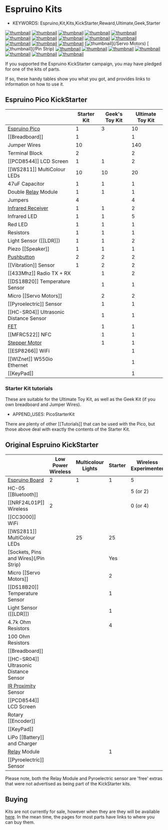 <!--- Copyright (c) 2013 Gordon Williams, Pur3 Ltd. See the file LICENSE for copying permission. -->
Espruino Kits
==============

* KEYWORDS: Espruino,Kit,Kits,KickStarter,Reward,Ultimate,Geek,Starter

[![thumbnail](battery.jpg)](/Battery)
[![thumbnail](bluetooth.jpg)](/Bluetooth)
[![thumbnail](breadboard.jpg)](/Breadboard)
[![thumbnail](CC3000.jpg)](/CC3000)
[![thumbnail](DS18B20.jpg)](/DS18B20)
[![thumbnail](espruino.jpg)](/EspruinoBoard)
[![thumbnail](GL5537.jpg)](/LDR)
[![thumbnail](irprox.jpg)](/InfraredProximity)
[![thumbnail](keypad.jpg)](/KeyPad)
[![thumbnail](lcd.jpg)](/PCD8544)
[![thumbnail](NRF24.jpg)](/NRF24L01P)
[![thumbnail](pyro.jpg)](/Pyroelectric)
[![thumbnail](relay.jpg)](/Relays)
[![thumbnail](servo.jpg)](/Servo Motors)
[![thumbnail](strip.jpg)](/Pin Strip)
[![thumbnail](ultrasonic.jpg)](/HC-SR04)
[![thumbnail](WS2811.jpg)](/WS2811)
[![thumbnail](piezo.jpg)](/Speaker)
[![thumbnail](vibration.jpg)](/Vibration)
[![thumbnail](button.jpg)](/Button)
[![thumbnail](apa106.jpg)](/WS2811)
[![thumbnail](irreceiver.jpg)](/IRReceiver)


If you supported the Espruino KickStarter campaign, you may have pledged for one of the kits of parts.

If so, these handy tables show you what you got, and provides links to information on how to use it.

Espruino Pico KickStarter
----------------------

|                                   | Starter Kit | Geek's Toy Kit | Ultimate Toy Kit |
|-----------------------------------|-------------|----------------|------------------|
| [Espruino Pico](/Pico)            | 1           |  3             |  10              |
| [[Breadboard]]                    | 1           |                |  1               |
| Jumper Wires                      | 10          |                |  140             |
| Terminal Block                    | 2           |                |  2               |
| [[PCD8544]] LCD Screen            | 1           |  1             |  2               |
| [[WS2811]] MultiColour LEDs       | 10          |  10            |  20              |
| 47uF Capacitor                    | 1           |  1             |  1               |
| Double [Relay](Relays) Module     | 1           |  1             |  1               |
| Jumpers                           | 4           |                |  4               |
| [Infrared Receiver](/IRReceiver)  | 1           |  1             |  2               |
| Infrared LED                      | 1           |  1             |  5               |
| Red LED                           | 1           |  1             |  1               |
| Resistors                         | 1           |  1             |  1               |
| Light Sensor ([[LDR]])            | 1           |  1             |  2               |
| Piezo [[Speaker]]                 | 1           |  1             |  1               |
| [Pushbutton](/Button)             | 2           |  2             |  2               |
| [[Vibration]] Sensor              | 1           |  2             |  2               |
| [[433Mhz]] Radio TX + RX          |             |  1             |  2               |
| [[DS18B20]] Temperature Sensor    |             |  1             |  1               |
| Micro [[Servo Motors]]            |             |  2             |  2               |
| [[Pyroelectric]] Sensor           |             |  1             |  1               |
| [[HC-SR04]] Ultrasonic Distance Sensor |        |  1             |  1               |
| [FET](/mosfets)                   |             |  1             |  1               |
| [[MFRC522]] NFC                   |             |  1             |  1               |
| [Stepper Motor](/Stepper+Motors)  |             |  1             |  1               |
| [[ESP8266]] WiFi                  |             |                |  1               |
| [[WIZnet]] W550io Ethernet        |             |                |  1               |
| [[KeyPad]]                        |             |                |  1               |

### Starter Kit tutorials

These are suitable for the Ultimate Toy Kit, as well as the Geek Kit (if you own breadboard and Jumper Wires).

* APPEND_USES: PicoStarterKit

There are plenty of other [[Tutorials]] that can be used with the Pico, but those above deal with exactly the contents of the Starter Kit.


Original Espruino KickStarter
-------------------------

|                                   | Low Power Wireless | Multicolour Lights | Starter | Wireless Experimenter | WiFi Wireless | Ultimate WiFi |
|-----------------------------------|--------------------|--------------------|---------|-----------------------|---------------|---------------|
| [Espruino Board](/EspruinoBoard)  | 2                  | 1                  | 1       | 5                     | 4             | 4             |
| HC-05 [[Bluetooth]]               |                    |                    |         | 5 (or 2)              | 2             | 2             |
| [[NRF24L01P]] Wireless            | 2                  |                    |         | 0 (or 4)              | 2             | 2             |
| [[CC3000]] WiFi                   |                    |                    |         |                       | 1             | 1             |
| [[WS2811]] MultiColour LEDs       |                    | 25                 | 25      |                       |               | 25            |
| [Sockets, Pins and Wires](/Pin Strip) |                |                    | Yes     |                       |               | Yes           |
| Micro [[Servo Motors]]            |                    |                    | 2       |                       |               | 2             |
| [[DS18B20]] Temperature Sensor    |                    |                    | 1       |                       |               | 1             |
| Light Sensor ([[LDR]])            |                    |                    | 1       |                       |               | 1             |
| 4.7k Ohm Resistors                |                    |                    | 4       |                       |               | 4             |
| 100 Ohm Resistors                 |                    |                    |         |                       |               | 2             |
| [[Breadboard]]                    |                    |                    |         |                       |               | 1             |
| [[HC-SR04]] Ultrasonic Distance Sensor |               |                    |         |                       |               | 1             |
| [IR Proximity](/InfraredProximity) Sensor  |           |                    |         |                       |               | 1             |
| [[PCD8544]] LCD Screen            |                    |                    |         |                       |               | 1             |
| Rotary [[Encoder]]                |                    |                    |         |                       |               | 1             |
| [[KeyPad]]                        |                    |                    |         |                       |               | 1             |
| LiPo [[Battery]] and Charger      |                    |                    |         |                       |               | 1             |
| [Relay](Relays) Module            |                    |                    | 1       |                       |               | 1             |
| [[Pyroelectric]] Sensor           |                    |                    |         |                       |               | 1             |

Please note, both the Relay Module and Pyroelectric sensor are 'free' extras that were not advertised as being part of the KickStarter kits.


Buying
-----

Kits are not currently for sale, however when they are they will be available [here](/Order). In the mean time, the pages for most parts have links to where you can buy them.
